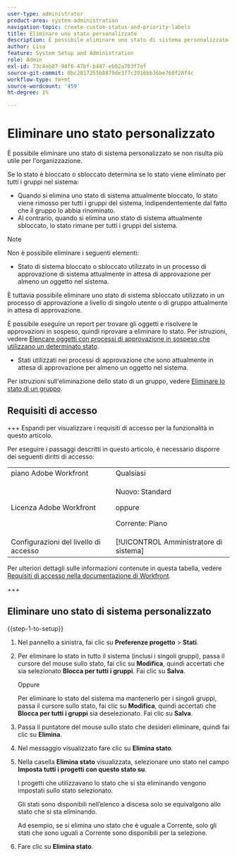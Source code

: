 ```yaml
---
user-type: administrator
product-area: system-administration
navigation-topic: create-custom-status-and-priority-labels
title: Eliminare uno stato personalizzato
description: È possibile eliminare uno stato di sistema personalizzato se non risulta più utile per l'organizzazione.
author: Lisa
feature: System Setup and Administration
role: Admin
exl-id: 73c4eb87-94f6-47bf-b447-eb02a703f7ef
source-git-commit: 0bc2817255b8879de377c3916bb36be760f28f4c
workflow-type: tm+mt
source-wordcount: '459'
ht-degree: 1%

---
```


# Eliminare uno stato personalizzato

È possibile eliminare uno stato di sistema personalizzato se non risulta più utile per l&#39;organizzazione.

Se lo stato è bloccato o sbloccato determina se lo stato viene eliminato per tutti i gruppi nel sistema:

* Quando si elimina uno stato di sistema attualmente bloccato, lo stato viene rimosso per tutti i gruppi del sistema, indipendentemente dal fatto che il gruppo lo abbia rinominato.
* Al contrario, quando si elimina uno stato di sistema attualmente sbloccato, lo stato rimane per tutti i gruppi del sistema.


>[!NOTE]
>
>Non è possibile eliminare i seguenti elementi:
>
>* Stato di sistema bloccato o sbloccato utilizzato in un processo di approvazione di sistema attualmente in attesa di approvazione per almeno un oggetto nel sistema.
>
>  È tuttavia possibile eliminare uno stato di sistema sbloccato utilizzato in un processo di approvazione a livello di singolo utente o di gruppo attualmente in attesa di approvazione.
>
>  È possibile eseguire un report per trovare gli oggetti e risolvere le approvazioni in sospeso, quindi riprovare a eliminare lo stato. Per istruzioni, vedere [Elencare oggetti con processi di approvazione in sospeso che utilizzano un determinato stato](../../../administration-and-setup/customize-workfront/creating-custom-status-and-priority-labels/list-objects-pending-approval-certain-status.md).
>
>* Stati utilizzati nei processi di approvazione che sono attualmente in attesa di approvazione per almeno un oggetto nel sistema.

Per istruzioni sull&#39;eliminazione dello stato di un gruppo, vedere [Eliminare lo stato di un gruppo](../../../administration-and-setup/manage-groups/manage-group-statuses/delete-a-group-status.md).

## Requisiti di accesso

+++ Espandi per visualizzare i requisiti di accesso per la funzionalità in questo articolo.

Per eseguire i passaggi descritti in questo articolo, è necessario disporre dei seguenti diritti di accesso:

<table style="table-layout:auto"> 
 <col> 
 <col> 
 <tbody> 
  <tr> 
   <td role="rowheader">piano Adobe Workfront</td> 
   <td>Qualsiasi</td> 
  </tr> 
  <tr> 
   <td role="rowheader">Licenza Adobe Workfront</td> 
   <td>
     <p>Nuovo: Standard</p>
     <p>oppure</p>
     <p>Corrente: Piano</p>
   </td> 
  </tr> 
  <tr> 
   <td role="rowheader">Configurazioni del livello di accesso</td> 
   <td>[!UICONTROL Amministratore di sistema]</td>
  </tr> 
 </tbody> 
</table>

Per ulteriori dettagli sulle informazioni contenute in questa tabella, vedere [Requisiti di accesso nella documentazione di Workfront](/help/quicksilver/administration-and-setup/add-users/access-levels-and-object-permissions/access-level-requirements-in-documentation.md).

+++

## Eliminare uno stato di sistema personalizzato

{{step-1-to-setup}}

1. Nel pannello a sinistra, fai clic su **Preferenze progetto** > **Stati**.

1. Per eliminare lo stato in tutto il sistema (inclusi i singoli gruppi), passa il cursore del mouse sullo stato, fai clic su **Modifica**, quindi accertati che sia selezionato **Blocca per tutti i gruppi**. Fai clic su **Salva**.

   Oppure

   Per eliminare lo stato del sistema ma mantenerlo per i singoli gruppi, passa il cursore sullo stato, fai clic su **Modifica**, quindi accertati che **Blocca per tutti i gruppi** sia deselezionato. Fai clic su **Salva**.

1. Passa il puntatore del mouse sullo stato che desideri eliminare, quindi fai clic su **Elimina**.
1. Nel messaggio visualizzato fare clic su **Elimina stato**.
1. Nella casella **Elimina stato** visualizzata, selezionare uno stato nel campo **Imposta tutti i progetti con questo stato su**.

   I progetti che utilizzavano lo stato che si sta eliminando vengono impostati sullo stato selezionato.

   Gli stati sono disponibili nell’elenco a discesa solo se equivalgono allo stato che si sta eliminando.

   Ad esempio, se si elimina uno stato che è uguale a Corrente, solo gli stati che sono uguali a Corrente sono disponibili per la selezione.

1. Fare clic su **Elimina stato**.
